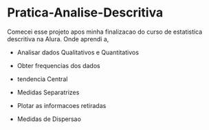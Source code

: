 # Pratica-Analise-Descritiva

Comecei esse projeto apos minha finalizacao do curso de estatistica descritiva na Alura. Onde aprendi a,

- Analisar dados Qualitativos e Quantitativos

- Obter frequencias dos dados

- tendencia Central

- Medidas Separatrizes

- Plotar as informacoes retiradas

- Medidas de Dispersao 
